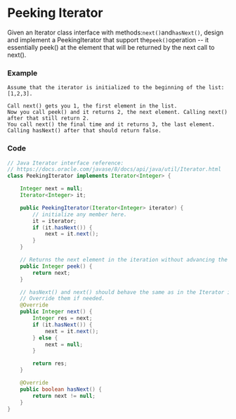 # Peeking Iterator

Given an Iterator class interface with methods:`next()`and`hasNext()`, design and implement a PeekingIterator that support the`peek()`operation -- it essentially peek\(\) at the element that will be returned by the next call to next\(\).

### **Example**

```
Assume that the iterator is initialized to the beginning of the list: [1,2,3].

Call next() gets you 1, the first element in the list.
Now you call peek() and it returns 2, the next element. Calling next() after that still return 2. 
You call next() the final time and it returns 3, the last element. 
Calling hasNext() after that should return false.
```

### Code

```java
// Java Iterator interface reference:
// https://docs.oracle.com/javase/8/docs/api/java/util/Iterator.html
class PeekingIterator implements Iterator<Integer> {

    Integer next = null;
    Iterator<Integer> it;

    public PeekingIterator(Iterator<Integer> iterator) {
        // initialize any member here.
        it = iterator;
        if (it.hasNext()) {
            next = it.next();
        }
    }

    // Returns the next element in the iteration without advancing the iterator.
    public Integer peek() {
        return next;
    }

    // hasNext() and next() should behave the same as in the Iterator interface.
    // Override them if needed.
    @Override
    public Integer next() {
        Integer res = next;
        if (it.hasNext()) {
            next = it.next();
        } else {
            next = null;
        }

        return res;
    }

    @Override
    public boolean hasNext() {
        return next != null;
    }
}
```



